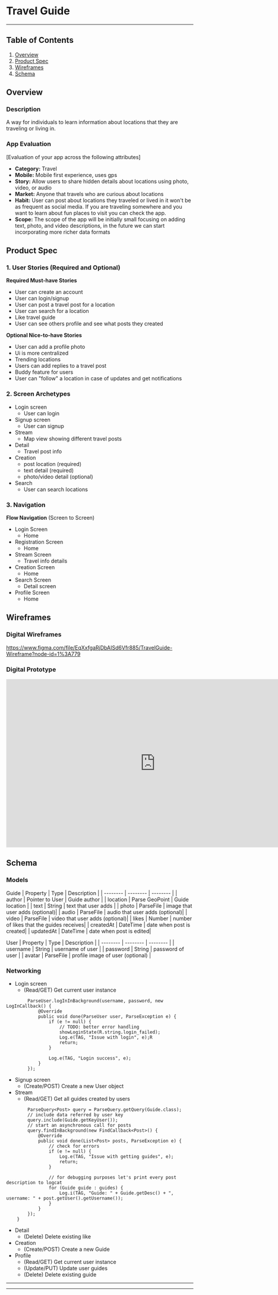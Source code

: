 # Travel Guide

---

## Table of Contents
1. [Overview](#Overview)
1. [Product Spec](#Product-Spec)
1. [Wireframes](#Wireframes)
2. [Schema](#Schema)

## Overview
### Description
A way for individuals to learn information about locations that they are traveling or living in.

### App Evaluation
[Evaluation of your app across the following attributes]
- **Category:** Travel
- **Mobile:** Mobile first experience, uses gps
- **Story:** Allow users to share hidden details about locations using photo, video, or audio
- **Market:** Anyone that travels who are curious about locations
- **Habit:** User can post about locations they traveled or lived in it won't be as frequent as social media. If you are traveling somewhere and you want to learn about fun places to visit you can check the app.
- **Scope:** The scope of the app will be initially small focusing on adding text, photo, and video descriptions, in the future we can start incorporating more richer data formats

## Product Spec

### 1. User Stories (Required and Optional)

**Required Must-have Stories**

* User can create an account
* User can login/signup
* User can post a travel post for a location
* User can search for a location
* Like travel guide
* User can see others profile and see what posts they created

**Optional Nice-to-have Stories**
* User can add a profile photo
* Ui is more centralized
* Trending locations
* Users can add replies to a travel post
* Buddy feature for users
* User can "follow" a location in case of updates and get notifications

### 2. Screen Archetypes

* Login screen
   * User can login
* Signup screen
   * User can signup
* Stream
   * Map view showing different travel posts
* Detail
   * Travel post info
* Creation
   * post location (required)
   * text detail (required)
   * photo/video detail (optional)
* Search
   * User can search locations

### 3. Navigation

**Flow Navigation** (Screen to Screen)

* Login Screen
   * Home
* Registration Screen
   * Home
* Stream Screen
   * Travel info details
* Creation Screen
   * Home
* Search Screen
   * Detail screen
* Profile Screen
    * Home


## Wireframes
### Digital Wireframes
https://www.figma.com/file/EqXxfgaRjDbAISd6Vfr885/TravelGuide-Wireframe?node-id=1%3A779
### Digital Prototype
<iframe style="border: 1px solid rgba(0, 0, 0, 0.1);" width="800" height="450" src="https://www.figma.com/embed?embed_host=share&url=https%3A%2F%2Fwww.figma.com%2Fproto%2FEqXxfgaRjDbAISd6Vfr885%2FTravelGuide-Wireframe%3Fpage-id%3D0%253A1%26node-id%3D20%253A76%26viewport%3D1147%252C350%252C0.9509857892990112%26scaling%3Dscale-down" allowfullscreen></iframe>

## Schema
### Models
Guide
| Property | Type     | Description |
| -------- | -------- | --------    |
| author     | Pointer to User     | Guide author |
| location     | Parse GeoPoint     | Guide location |
| text     | String  | text that user adds |
| photo     | ParseFile  | image that user adds (optional)|
| audio     | ParseFile  | audio that user adds (optional)|
| video     | ParseFile  | video that user adds (optional)|
| likes     | Number  | number of likes that the guides receives|
| createdAt | DateTime  | date when post is created|
| updatedAt | DateTime  | date when post is edited|

User
| Property | Type     | Description |
| -------- | -------- | --------    |
| username     | String   | username of user |
| password     | String   | password of user |
| avatar     | ParseFile   | profile image of user (optional) |

### Networking
* Login screen
   * (Read/GET) Get current user instance
```java=
        ParseUser.logInInBackground(username, password, new LogInCallback() {
            @Override
            public void done(ParseUser user, ParseException e) {
                if (e != null) {
                    // TODO: better error handling
                    showLoginState(R.string.login_failed);
                    Log.e(TAG, "Issue with login", e);R
                    return;
                }

                Log.e(TAG, "Login success", e);
            }
        });
```
* Signup screen
   * (Create/POST) Create a new User object
* Stream
   * (Read/GET) Get all guides created by users
```java=
        ParseQuery<Post> query = ParseQuery.getQuery(Guide.class);
        // include data referred by user key
        query.include(Guide.getKeyUser());
        // start an asynchronous call for posts
        query.findInBackground(new FindCallback<Post>() {
            @Override
            public void done(List<Post> posts, ParseException e) {
                // check for errors
                if (e != null) {
                    Log.e(TAG, "Issue with getting guides", e);
                    return;
                }

                // for debugging purposes let's print every post description to logcat
                for (Guide guide : guides) {
                    Log.i(TAG, "Guide: " + Guide.getDesc() + ", username: " + post.getUser().getUsername());
                }
            }
        });
    }
```
* Detail
   * (Delete) Delete existing like
* Creation
   * (Create/POST) Create a new Guide
* Profile
   * (Read/GET) Get current user instance
   * (Update/PUT) Update user guides
   * (Delete) Delete existing guide


---
---
